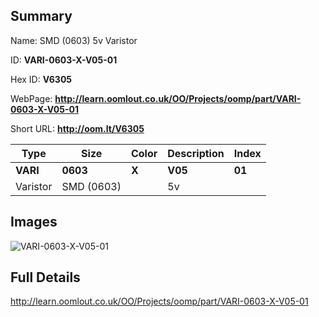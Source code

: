 

## Summary
 
Name: SMD (0603) 5v Varistor

ID: __VARI-0603-X-V05-01__

Hex ID: __V6305__

WebPage: __http://learn.oomlout.co.uk/OO/Projects/oomp/part/VARI-0603-X-V05-01__

Short URL: __http://oom.lt/V6305__


| Type   | Size   | Color   | Description   | Index   |    
| ----- | ------   | ------   | -----   | ----   |    
| __VARI__   					| __0603__   					| __X__    						| __V05__    					| __01__ |    
| Varistor		| SMD (0603)	| 		| 5v	| 	|

## Images
![VARI-0603-X-V05-01](http://oomlout.com/oomp-gen/parts/VARI-0603-X-V05-01/VARI-0603-X-V05-01_420.jpg)

## Full Details

 http://learn.oomlout.co.uk/OO/Projects/oomp/part/VARI-0603-X-V05-01

